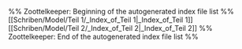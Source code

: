 %% Zoottelkeeper: Beginning of the autogenerated index file list  %%
 [[Schriben/Model/Teil 1/_Index_of_Teil 1|_Index_of_Teil 1]]
 [[Schriben/Model/Teil 2/_Index_of_Teil 2|_Index_of_Teil 2]]
%% Zoottelkeeper: End of the autogenerated index file list  %%
